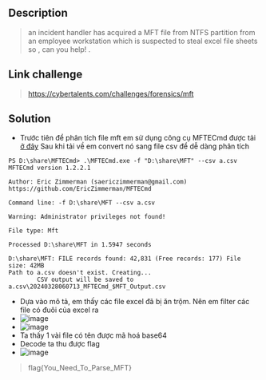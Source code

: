 ## Description
> an incident handler has acquired a MFT file from NTFS partition from an employee workstation  which is suspected to steal excel file sheets so , can you help! .    
## Link challenge 
> https://cybertalents.com/challenges/forensics/mft
## Solution 
- Trước tiên để phân tích file mft em sử dụng công cụ  MFTECmd được tải [ở đây](https://ericzimmerman.github.io/#!index.md)
        Sau khi tải về em convert nó sang file csv để dễ dàng phân tích 
```
PS D:\share\MFTECmd> .\MFTECmd.exe -f "D:\share\MFT" --csv a.csv
MFTECmd version 1.2.2.1

Author: Eric Zimmerman (saericzimmerman@gmail.com)
https://github.com/EricZimmerman/MFTECmd

Command line: -f D:\share\MFT --csv a.csv

Warning: Administrator privileges not found!

File type: Mft

Processed D:\share\MFT in 1.5947 seconds

D:\share\MFT: FILE records found: 42,831 (Free records: 177) File size: 42MB
Path to a.csv doesn't exist. Creating...
        CSV output will be saved to a.csv\20240328060713_MFTECmd_$MFT_Output.csv
```
- Dựa vào mô tả, em thấy các file excel đã bị ăn trộm. Nên em filter các file có đuôi của excel ra 
- ![image](image/7.PNG)
- ![image](image/8.PNG)
- Ta thấy 1 vài file có tên được mã hoá base64
- Decode ta thu được flag 
- ![image](image/9.PNG)
> flag{You_Need_To_Parse_MFT}


